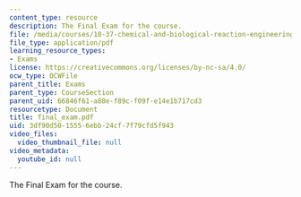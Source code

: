 ```yaml
---
content_type: resource
description: The Final Exam for the course.
file: /media/courses/10-37-chemical-and-biological-reaction-engineering-spring-2007/3df90d5015556ebb24cf7f79cfd5f943_final_exam.pdf
file_type: application/pdf
learning_resource_types:
- Exams
license: https://creativecommons.org/licenses/by-nc-sa/4.0/
ocw_type: OCWFile
parent_title: Exams
parent_type: CourseSection
parent_uid: 66846f61-a88e-f89c-f09f-e14e1b717cd3
resourcetype: Document
title: final_exam.pdf
uid: 3df90d50-1555-6ebb-24cf-7f79cfd5f943
video_files:
  video_thumbnail_file: null
video_metadata:
  youtube_id: null
---
```

The Final Exam for the course.